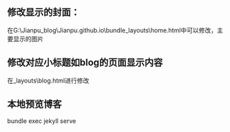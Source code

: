 ## 修改显示的封面：

在G:\Jianpu_blog\Jianpu.github.io\bundle\_layouts\home.html中可以修改，主要显示的图片

## 修改对应小标题如blog的页面显示内容

在_layouts\blog.html进行修改

## 本地预览博客

bundle exec jekyll serve